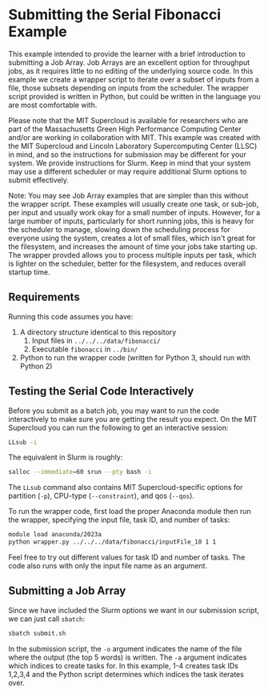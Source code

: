 # Submitting the Serial Fibonacci Example

This example intended to provide the learner with a brief introduction to submitting a Job Array. Job Arrays are an excellent option for throughput jobs, as it requires little to no editing of the underlying source code. In this example we create a wrapper script to iterate over a subset of inputs from a file, those subsets depending on inputs from the scheduler. The wrapper script provided is written in Python, but could be written in the language you are most comfortable with.

Please note that the MIT Supercloud is available for researchers who are part of the Massachusetts Green High Performance Computing Center and/or are working in collaboration with MIT.  This example was created with the MIT Supercloud and Lincoln Laboratory Supercomputing Center (LLSC) in mind, and so the instructions for submission may be different for your system. We provide instructions for Slurm. Keep in mind that your system may use a different scheduler or may require additional Slurm options to submit effectively.

Note: You may see Job Array examples that are simpler than this without the wrapper script. These examples will usually create one task, or sub-job, per input and usually work okay for a small number of inputs. However, for a large number of inputs, particularly for short running jobs, this is heavy for the scheduler to manage, slowing down the scheduling process for everyone using the system, creates a lot of small files, which isn't great for the filesystem, and increases the amount of time your jobs take starting up. The wrapper provded allows you to process multiple inputs per task, which is lighter on the scheduler, better for the filesystem, and reduces overall startup time.

## Requirements

Running this code assumes you have:

1. A directory structure identical to this repository
    1. Input files in `../../../data/fibonacci/`
    2. Executable `fibonacci` in `../bin/`
2. Python to run the wrapper code (written for Python 3, should run with Python 2)

## Testing the Serial Code Interactively

Before you submit as a batch job, you may want to run the code interactively to make sure you are getting the result you expect. On the MIT Supercloud you can run the following to get an interactive session:

```bash
LLsub -i
```

The equivalent in Slurm is roughly:

```bash
salloc --immediate=60 srun --pty bash -i
```

The `LLsub` command also contains MIT Supercloud-specific options for partition (`-p`), CPU-type (`--constraint`), and qos (`--qos`).

To run the wrapper code, first load the proper Anaconda module then run the wrapper, specifying the input file, task ID, and number of tasks:

```bash
module load anaconda/2023a
python wrapper.py ../../../data/fibonacci/inputFile_10 1 1
```

Feel free to try out different values for task ID and number of tasks. The code also runs with only the input file name as an argument.

## Submitting a Job Array

Since we have included the Slurm options we want in our submission script, we can just call `sbatch`:

```bash
sbatch submit.sh
```

In the submission script, the `-o` argument indicates the name of the file where the output (the top 5 words) is written. The `-a` argument indicates which indices to create tasks for. In this example, 1-4 creates task IDs 1,2,3,4 and the Python script determines which indices the task iterates over.